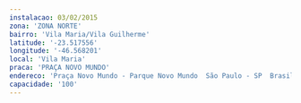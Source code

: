 ```yaml
---
instalacao: 03/02/2015
zona: 'ZONA NORTE'
bairro: 'Vila Maria/Vila Guilherme'
latitude: '-23.517556'
longitude: '-46.568201'
local: 'Vila Maria'
praca: 'PRAÇA NOVO MUNDO'
endereco: 'Praça Novo Mundo - Parque Novo Mundo  São Paulo - SP  Brasil'
capacidade: '100'
---
```

